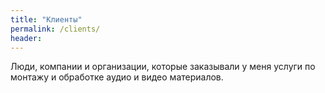 ```yaml
---
title: "Клиенты"
permalink: /clients/
header:
---
```

Люди, компании и организации, которые заказывали у меня услуги по монтажу и обработке аудио и видео материалов. 
